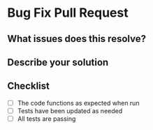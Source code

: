# Bug Fix Pull Request

## What issues does this resolve?

## Describe your solution

## Checklist

- [ ] The code functions as expected when run
- [ ] Tests have been updated as needed
- [ ] All tests are passing
